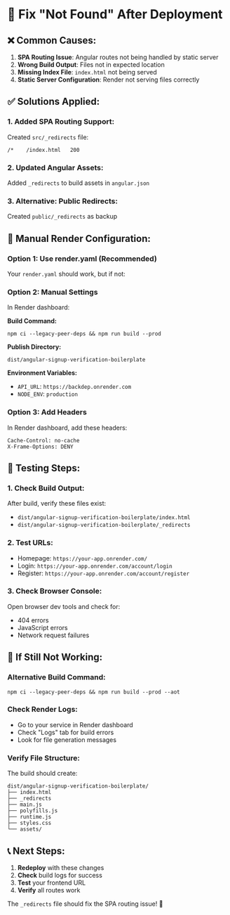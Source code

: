 # 🔧 Fix "Not Found" After Deployment

## ❌ **Common Causes:**

1. **SPA Routing Issue**: Angular routes not being handled by static server
2. **Wrong Build Output**: Files not in expected location
3. **Missing Index File**: `index.html` not being served
4. **Static Server Configuration**: Render not serving files correctly

## ✅ **Solutions Applied:**

### **1. Added SPA Routing Support:**
Created `src/_redirects` file:
```
/*    /index.html   200
```

### **2. Updated Angular Assets:**
Added `_redirects` to build assets in `angular.json`

### **3. Alternative: Public Redirects:**
Created `public/_redirects` as backup

## 🔧 **Manual Render Configuration:**

### **Option 1: Use render.yaml (Recommended)**
Your `render.yaml` should work, but if not:

### **Option 2: Manual Settings**
In Render dashboard:

**Build Command:**
```
npm ci --legacy-peer-deps && npm run build --prod
```

**Publish Directory:**
```
dist/angular-signup-verification-boilerplate
```

**Environment Variables:**
- `API_URL`: `https://backdep.onrender.com`
- `NODE_ENV`: `production`

### **Option 3: Add Headers**
In Render dashboard, add these headers:
```
Cache-Control: no-cache
X-Frame-Options: DENY
```

## 🧪 **Testing Steps:**

### **1. Check Build Output:**
After build, verify these files exist:
- `dist/angular-signup-verification-boilerplate/index.html`
- `dist/angular-signup-verification-boilerplate/_redirects`

### **2. Test URLs:**
- Homepage: `https://your-app.onrender.com/`
- Login: `https://your-app.onrender.com/account/login`
- Register: `https://your-app.onrender.com/account/register`

### **3. Check Browser Console:**
Open browser dev tools and check for:
- 404 errors
- JavaScript errors
- Network request failures

## 🚨 **If Still Not Working:**

### **Alternative Build Command:**
```
npm ci --legacy-peer-deps && npm run build --prod --aot
```

### **Check Render Logs:**
- Go to your service in Render dashboard
- Check "Logs" tab for build errors
- Look for file generation messages

### **Verify File Structure:**
The build should create:
```
dist/angular-signup-verification-boilerplate/
├── index.html
├── _redirects
├── main.js
├── polyfills.js
├── runtime.js
├── styles.css
└── assets/
```

## 📞 **Next Steps:**

1. **Redeploy** with these changes
2. **Check** build logs for success
3. **Test** your frontend URL
4. **Verify** all routes work

The `_redirects` file should fix the SPA routing issue! 🎯
